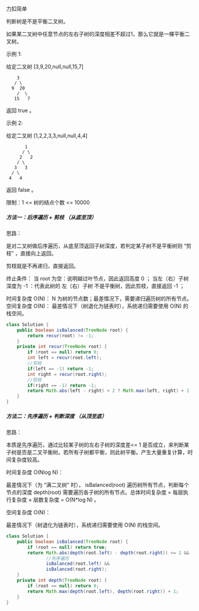 力扣简单



判断树是不是平衡二叉树。

如果某二叉树中任意节点的左右子树的深度相差不超过1，那么它就是一棵平衡二叉树。

 

示例 1:

给定二叉树 [3,9,20,null,null,15,7]

        3
       / \
      9  20
        /  \
       15   7

返回 true 。



示例 2:

给定二叉树 [1,2,2,3,3,null,null,4,4]

           1
          / \
         2   2
        / \
       3   3
      / \
     4   4
返回 false 。

限制：1 <= 树的结点个数 <= 10000





##### 方法一：后序遍历 + 剪枝 （从底至顶）

思路：

是对二叉树做后序遍历，从底至顶返回子树深度，若判定某子树不是平衡树则 “剪枝” ，直接向上返回。

剪枝就是不再递归，直接返回。



终止条件：
当 root 为空：说明越过叶节点，因此返回高度 0 ；
当左（右）子树深度为 -1 ：代表此树的 左（右）子树 不是平衡树，因此剪枝，直接返回 -1 ；



时间复杂度 O(N)： N 为树的节点数；最差情况下，需要递归遍历树的所有节点。
空间复杂度 O(N)： 最差情况下（树退化为链表时），系统递归需要使用 O(N) 的栈空间。

```java
class Solution {
    public boolean isBalanced(TreeNode root) {
        return recur(root) != -1;
    }
    private int recur(TreeNode root) {
        if (root == null) return 0;
        int left = recur(root.left);
        //剪枝
        if(left == -1) return -1;
        int right = recur(root.right);
        //剪枝
        if(right == -1) return -1;
        return Math.abs(left - right) < 2 ? Math.max(left, right) + 1 : -1;
    }
}
```
##### 方法二：先序遍历 + 判断深度 （从顶至底）

思路：

本质是先序遍历，通过比较某子树的左右子树的深度差<= 1 是否成立，来判断某子树是否是二叉平衡树。若所有子树都平衡，则此树平衡。产生大量重复计算，时间复杂度较高。 



时间复杂度 O(Nlog N)： 

最差情况下（为 “满二叉树” 时）， isBalanced(root) 遍历树所有节点，判断每个节点的深度 depth(root) 需要遍历各子树的所有节点。总体时间复杂度 = 每层执行复杂度 × 层数复杂度 = O(N*log N)  。

空间复杂度 O(N)： 

最差情况下（树退化为链表时），系统递归需要使用 O(N) 的栈空间。

````java
class Solution {
    public boolean isBalanced(TreeNode root) {
        if (root == null) return true;
        return Math.abs(depth(root.left) - depth(root.right)) <= 1 && 	
               //先序遍历
               isBalanced(root.left) && 
               isBalanced(root.right);
    }
    private int depth(TreeNode root) {
        if (root == null) return 0;
        return Math.max(depth(root.left), depth(root.right)) + 1;
    }
}
````

